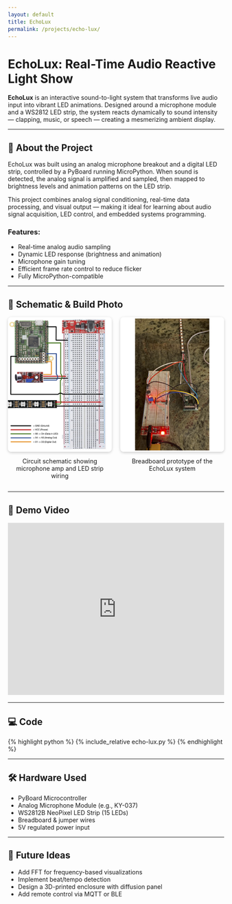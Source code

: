 ```yaml
---
layout: default
title: EchoLux
permalink: /projects/echo-lux/
---
```


# EchoLux: Real-Time Audio Reactive Light Show

**EchoLux** is an interactive sound-to-light system that transforms live audio input into vibrant LED animations. Designed around a microphone module and a WS2812 LED strip, the system reacts dynamically to sound intensity — clapping, music, or speech — creating a mesmerizing ambient display.

---

## 🔧 About the Project

EchoLux was built using an analog microphone breakout and a digital LED strip, controlled by a PyBoard running MicroPython. When sound is detected, the analog signal is amplified and sampled, then mapped to brightness levels and animation patterns on the LED strip.

This project combines analog signal conditioning, real-time data processing, and visual output — making it ideal for learning about audio signal acquisition, LED control, and embedded systems programming.

### Features:
- Real-time analog audio sampling
- Dynamic LED response (brightness and animation)
- Microphone gain tuning
- Efficient frame rate control to reduce flicker
- Fully MicroPython-compatible

---

## 🧩 Schematic & Build Photo

<div style="display: flex; flex-wrap: wrap; gap: 20px; justify-content: center; align-items: flex-start;">

  <!-- Schematic Image -->
  <div style="flex: 1 1 48%; max-width: 600px;">
    <img src="./EENG 163 - Final - Schematic.png" alt="EchoLux schematic" style="width: 100%; height: auto; border-radius: 8px; box-shadow: 0 2px 6px rgba(0,0,0,0.2);" />
    <p style="text-align: center; margin-top: 10px;">Circuit schematic showing microphone amp and LED strip wiring</p>
  </div>

  <!-- Project Build Photo -->
  <div style="flex: 1 1 48%; max-width: 600px;">
    <img src="./EENG 163 - Final - Picture.png" alt="EchoLux Breadboard Build" style="width: 100%; height: auto; border-radius: 8px; box-shadow: 0 2px 6px rgba(0,0,0,0.2);" />
    <p style="text-align: center; margin-top: 10px;">Breadboard prototype of the EchoLux system</p>
  </div>

</div>

---

## 🎥 Demo Video

<iframe width="100%" height="400"
  src="https://www.youtube.com/embed/rCREi2waXuE"
  title="EchoLux Demo Video"
  frameborder="0"
  allow="accelerometer; autoplay; clipboard-write; encrypted-media; gyroscope; picture-in-picture"
  allowfullscreen>
</iframe>

---

## 💻 Code

{% highlight python %}
{% include_relative echo-lux.py %}
{% endhighlight %}

---

## 🛠️ Hardware Used

- PyBoard Microcontroller
- Analog Microphone Module (e.g., KY-037)
- WS2812B NeoPixel LED Strip (15 LEDs)
- Breadboard & jumper wires
- 5V regulated power input

---

## 🧠 Future Ideas

- Add FFT for frequency-based visualizations
- Implement beat/tempo detection
- Design a 3D-printed enclosure with diffusion panel
- Add remote control via MQTT or BLE
